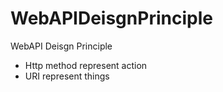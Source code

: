 # WebAPIDeisgnPrinciple
WebAPI Deisgn Principle

- Http method represent action
- URI represent things
